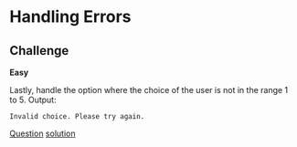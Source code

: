 # Handling Errors

## Challenge

**Easy**

Lastly, handle the option where the choice of the user is not in the range 1 to 5. Output:

`Invalid choice. Please try again.`

[Question](q.py) [solution](solution.py)


